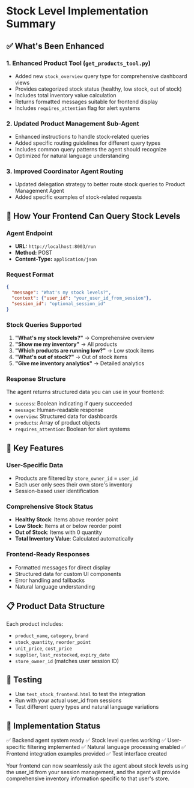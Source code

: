 # Stock Level Implementation Summary

## ✅ What's Been Enhanced

### 1. Enhanced Product Tool (`get_products_tool.py`)
- Added new `stock_overview` query type for comprehensive dashboard views
- Provides categorized stock status (healthy, low stock, out of stock)
- Includes total inventory value calculation
- Returns formatted messages suitable for frontend display
- Includes `requires_attention` flag for alert systems

### 2. Updated Product Management Sub-Agent
- Enhanced instructions to handle stock-related queries
- Added specific routing guidelines for different query types
- Includes common query patterns the agent should recognize
- Optimized for natural language understanding

### 3. Improved Coordinator Agent Routing
- Updated delegation strategy to better route stock queries to Product Management Agent
- Added specific examples of stock-related requests

## 🎯 How Your Frontend Can Query Stock Levels

### Agent Endpoint
- **URL:** `http://localhost:8003/run`
- **Method:** POST
- **Content-Type:** `application/json`

### Request Format
```json
{
  "message": "What's my stock levels?",
  "context": {"user_id": "your_user_id_from_session"},
  "session_id": "optional_session_id"
}
```

### Stock Queries Supported
1. **"What's my stock levels?"** → Comprehensive overview
2. **"Show me my inventory"** → All products
3. **"Which products are running low?"** → Low stock items
4. **"What's out of stock?"** → Out of stock items
5. **"Give me inventory analytics"** → Detailed analytics

### Response Structure
The agent returns structured data you can use in your frontend:
- `success`: Boolean indicating if query succeeded
- `message`: Human-readable response
- `overview`: Structured data for dashboards
- `products`: Array of product objects
- `requires_attention`: Boolean for alert systems

## 🔑 Key Features

### User-Specific Data
- Products are filtered by `store_owner_id` = `user_id`
- Each user only sees their own store's inventory
- Session-based user identification

### Comprehensive Stock Status
- **Healthy Stock**: Items above reorder point
- **Low Stock**: Items at or below reorder point
- **Out of Stock**: Items with 0 quantity
- **Total Inventory Value**: Calculated automatically

### Frontend-Ready Responses
- Formatted messages for direct display
- Structured data for custom UI components
- Error handling and fallbacks
- Natural language understanding

## 📋 Product Data Structure
Each product includes:
- `product_name`, `category`, `brand`
- `stock_quantity`, `reorder_point`
- `unit_price`, `cost_price`
- `supplier`, `last_restocked`, `expiry_date`
- `store_owner_id` (matches user session ID)

## 🧪 Testing
- Use `test_stock_frontend.html` to test the integration
- Run with your actual user_id from sessions
- Test different query types and natural language variations

## 🚀 Implementation Status
✅ Backend agent system ready
✅ Stock level queries working
✅ User-specific filtering implemented
✅ Natural language processing enabled
✅ Frontend integration examples provided
✅ Test interface created

Your frontend can now seamlessly ask the agent about stock levels using the user_id from your session management, and the agent will provide comprehensive inventory information specific to that user's store.
